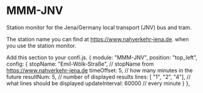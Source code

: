 # MMM-JNV
Station monitor for the Jena/Germany local transport (JNV) bus and tram.

The station name you can find at https://www.nahverkehr-jena.de. when you use the station monitor. 

Add this section to your confi.js.
		{
			module: "MMM-JNV",
			position: "top_left", 
			config: {
				stopName: "Emil-Wölk-Straße", // stopName from https://www.nahverkehr-jena.de
				timeOffset: 5, // how many minutes in the future
				resultNum: 5, // number of displayed results
				lines: [
					"1",
					"2",
					"4"], // what lines should be displayed
				updateInterval: 60000	// every minute
			}
		},
